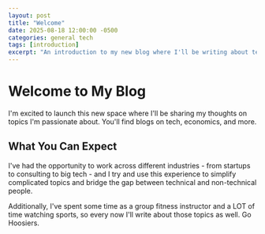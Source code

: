 ```yaml
---
layout: post
title: "Welcome"
date: 2025-08-18 12:00:00 -0500
categories: general tech
tags: [introduction]
excerpt: "An introduction to my new blog where I'll be writing about tech, economics, and fitness."
---
```


# Welcome to My Blog

I'm excited to launch this new space where I'll be sharing my thoughts on topics I'm passionate about. You'll find blogs on tech, economics, and more.

## What You Can Expect

I've had the opportunity to work across different industries - from startups to consulting to big tech - and I try and use this experience to simplify complicated topics and bridge the gap between technical and non-technical people. 

Additionally, I've spent some time as a group fitness instructor and a LOT of time watching sports, so every now I'll write about those topics as well. Go Hoosiers.

